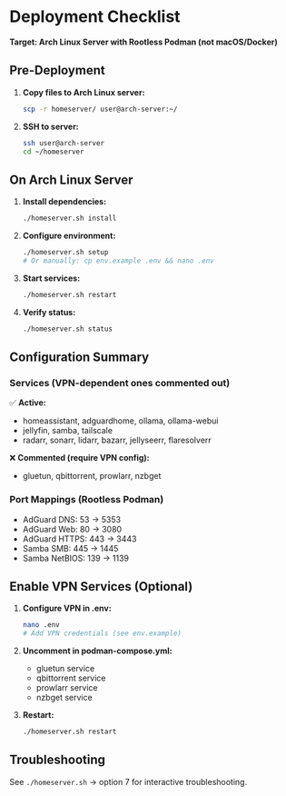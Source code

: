 # Deployment Checklist

**Target: Arch Linux Server with Rootless Podman (not macOS/Docker)**

## Pre-Deployment

1. **Copy files to Arch Linux server:**
   ```bash
   scp -r homeserver/ user@arch-server:~/
   ```

2. **SSH to server:**
   ```bash
   ssh user@arch-server
   cd ~/homeserver
   ```

## On Arch Linux Server

1. **Install dependencies:**
   ```bash
   ./homeserver.sh install
   ```

2. **Configure environment:**
   ```bash
   ./homeserver.sh setup
   # Or manually: cp env.example .env && nano .env
   ```

3. **Start services:**
   ```bash
   ./homeserver.sh restart
   ```

4. **Verify status:**
   ```bash
   ./homeserver.sh status
   ```

## Configuration Summary

### Services (VPN-dependent ones commented out)
✅ **Active:**
- homeassistant, adguardhome, ollama, ollama-webui
- jellyfin, samba, tailscale
- radarr, sonarr, lidarr, bazarr, jellyseerr, flaresolverr

❌ **Commented (require VPN config):**
- gluetun, qbittorrent, prowlarr, nzbget

### Port Mappings (Rootless Podman)
- AdGuard DNS: 53 → 5353
- AdGuard Web: 80 → 3080
- AdGuard HTTPS: 443 → 3443
- Samba SMB: 445 → 1445
- Samba NetBIOS: 139 → 1139

## Enable VPN Services (Optional)

1. **Configure VPN in .env:**
   ```bash
   nano .env
   # Add VPN credentials (see env.example)
   ```

2. **Uncomment in podman-compose.yml:**
   - gluetun service
   - qbittorrent service
   - prowlarr service
   - nzbget service

3. **Restart:**
   ```bash
   ./homeserver.sh restart
   ```

## Troubleshooting

See `./homeserver.sh` → option 7 for interactive troubleshooting.
